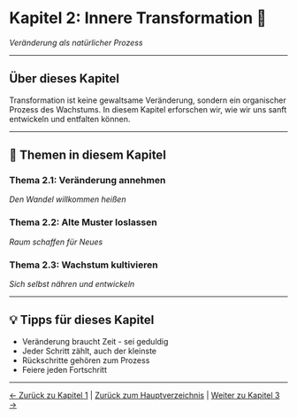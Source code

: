 # Kapitel 2: Innere Transformation 🦋

*Veränderung als natürlicher Prozess*

---

## Über dieses Kapitel

Transformation ist keine gewaltsame Veränderung, sondern ein organischer Prozess des Wachstums.
In diesem Kapitel erforschen wir, wie wir uns sanft entwickeln und entfalten können.

---

## 🎨 Themen in diesem Kapitel

### Thema 2.1: Veränderung annehmen
*Den Wandel willkommen heißen*

### Thema 2.2: Alte Muster loslassen
*Raum schaffen für Neues*

### Thema 2.3: Wachstum kultivieren
*Sich selbst nähren und entwickeln*

---

## 💡 Tipps für dieses Kapitel

- Veränderung braucht Zeit - sei geduldig
- Jeder Schritt zählt, auch der kleinste
- Rückschritte gehören zum Prozess
- Feiere jeden Fortschritt

---

[← Zurück zu Kapitel 1](../01-selbstentdeckung/README.md) | [Zurück zum Hauptverzeichnis](../../Tagebuch.md) | [Weiter zu Kapitel 3 →](../03-geistige-klarheit/README.md)
